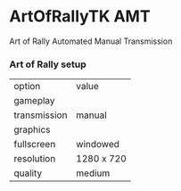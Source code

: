 # ArtOfRallyTK AMT

Art of Rally Automated Manual Transmission

### Art of Rally setup

<table>
  <tr><td>option</td><td>value</td></tr>
  <tr><td colspan="2">gameplay</td></tr>
  <tr><td>transmission</td><td>manual</td></tr>
  <tr><td colspan="2">graphics</td></tr>
  <tr><td>fullscreen</td><td>windowed</td></tr>
  <tr><td>resolution</td><td>1280 x 720</td></tr>
  <tr><td>quality</td><td>medium</td></tr>
</table>
